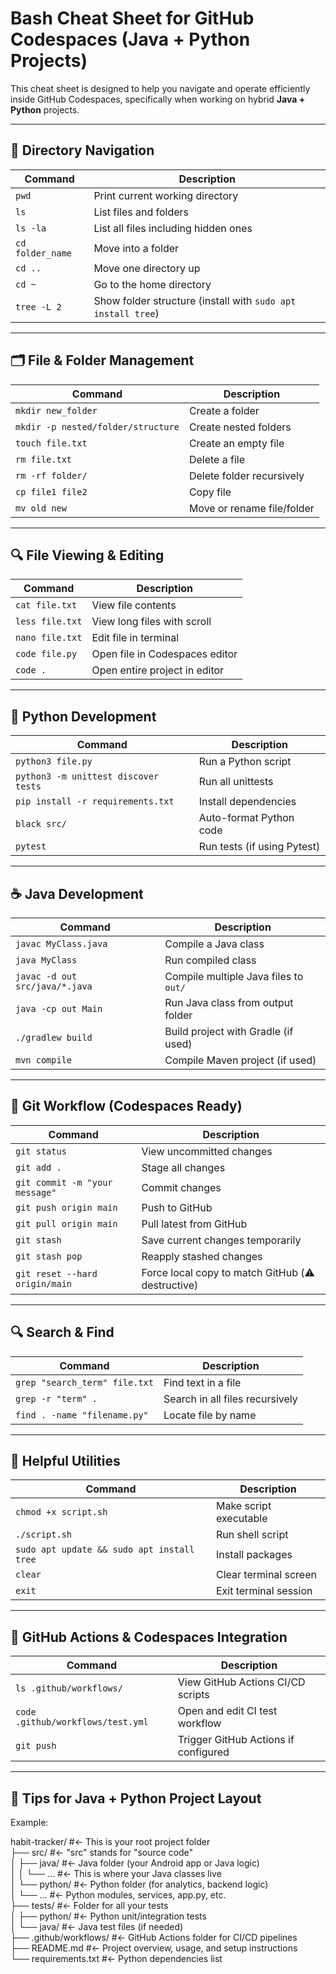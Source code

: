# Bash Cheat Sheet for GitHub Codespaces (Java + Python Projects)

This cheat sheet is designed to help you navigate and operate efficiently inside GitHub Codespaces, specifically when working on hybrid **Java + Python** projects.

---

## 📁 Directory Navigation

| Command | Description |
|--------|-------------|
| `pwd` | Print current working directory |
| `ls` | List files and folders |
| `ls -la` | List all files including hidden ones |
| `cd folder_name` | Move into a folder |
| `cd ..` | Move one directory up |
| `cd ~` | Go to the home directory |
| `tree -L 2` | Show folder structure (install with `sudo apt install tree`) |

---

## 🗂️ File & Folder Management

| Command | Description |
|--------|-------------|
| `mkdir new_folder` | Create a folder |
| `mkdir -p nested/folder/structure` | Create nested folders |
| `touch file.txt` | Create an empty file |
| `rm file.txt` | Delete a file |
| `rm -rf folder/` | Delete folder recursively |
| `cp file1 file2` | Copy file |
| `mv old new` | Move or rename file/folder |

---

## 🔍 File Viewing & Editing

| Command | Description |
|--------|-------------|
| `cat file.txt` | View file contents |
| `less file.txt` | View long files with scroll |
| `nano file.txt` | Edit file in terminal |
| `code file.py` | Open file in Codespaces editor |
| `code .` | Open entire project in editor |

---

## 🧪 Python Development

| Command | Description |
|--------|-------------|
| `python3 file.py` | Run a Python script |
| `python3 -m unittest discover tests` | Run all unittests |
| `pip install -r requirements.txt` | Install dependencies |
| `black src/` | Auto-format Python code |
| `pytest` | Run tests (if using Pytest) |

---

## ☕ Java Development

| Command | Description |
|--------|-------------|
| `javac MyClass.java` | Compile a Java class |
| `java MyClass` | Run compiled class |
| `javac -d out src/java/*.java` | Compile multiple Java files to `out/` |
| `java -cp out Main` | Run Java class from output folder |
| `./gradlew build` | Build project with Gradle (if used) |
| `mvn compile` | Compile Maven project (if used) |

---

## 🔧 Git Workflow (Codespaces Ready)

| Command | Description |
|--------|-------------|
| `git status` | View uncommitted changes |
| `git add .` | Stage all changes |
| `git commit -m "your message"` | Commit changes |
| `git push origin main` | Push to GitHub |
| `git pull origin main` | Pull latest from GitHub |
| `git stash` | Save current changes temporarily |
| `git stash pop` | Reapply stashed changes |
| `git reset --hard origin/main` | Force local copy to match GitHub (⚠️ destructive) |

---

## 🔍 Search & Find

| Command | Description |
|--------|-------------|
| `grep "search_term" file.txt` | Find text in a file |
| `grep -r "term" .` | Search in all files recursively |
| `find . -name "filename.py"` | Locate file by name |

---

## 🧰 Helpful Utilities

| Command | Description |
|--------|-------------|
| `chmod +x script.sh` | Make script executable |
| `./script.sh` | Run shell script |
| `sudo apt update && sudo apt install tree` | Install packages |
| `clear` | Clear terminal screen |
| `exit` | Exit terminal session |

---

## 🔄 GitHub Actions & Codespaces Integration

| Command | Description |
|--------|-------------|
| `ls .github/workflows/` | View GitHub Actions CI/CD scripts |
| `code .github/workflows/test.yml` | Open and edit CI test workflow |
| `git push` | Trigger GitHub Actions if configured |

---

## 🧠 Tips for Java + Python Project Layout

Example:

habit-tracker/                   #← This is your root project folder  
├── src/                         #← "src" stands for "source code"  
│   ├── java/                    #← Java folder (your Android app or Java logic)  
│   │   └── ...                  #← This is where your Java classes live  
│   └── python/                  #← Python folder (for analytics, backend logic)  
│       └── ...                  #← Python modules, services, app.py, etc.  
├── tests/                       #← Folder for all your tests  
│   ├── python/                  #← Python unit/integration tests  
│   └── java/                    #← Java test files (if needed)  
├── .github/workflows/           #← GitHub Actions folder for CI/CD pipelines  
├── README.md                    #← Project overview, usage, and setup instructions  
└── requirements.txt             #← Python dependencies list  

